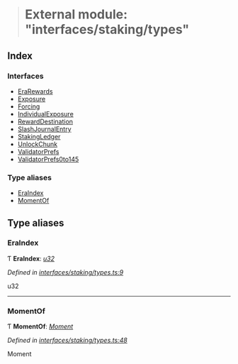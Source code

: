 > # External module: "interfaces/staking/types"

## Index

### Interfaces

* [EraRewards](../interfaces/_interfaces_staking_types_.erarewards.md)
* [Exposure](../interfaces/_interfaces_staking_types_.exposure.md)
* [Forcing](../interfaces/_interfaces_staking_types_.forcing.md)
* [IndividualExposure](../interfaces/_interfaces_staking_types_.individualexposure.md)
* [RewardDestination](../interfaces/_interfaces_staking_types_.rewarddestination.md)
* [SlashJournalEntry](../interfaces/_interfaces_staking_types_.slashjournalentry.md)
* [StakingLedger](../interfaces/_interfaces_staking_types_.stakingledger.md)
* [UnlockChunk](../interfaces/_interfaces_staking_types_.unlockchunk.md)
* [ValidatorPrefs](../interfaces/_interfaces_staking_types_.validatorprefs.md)
* [ValidatorPrefs0to145](../interfaces/_interfaces_staking_types_.validatorprefs0to145.md)

### Type aliases

* [EraIndex](_interfaces_staking_types_.md#eraindex)
* [MomentOf](_interfaces_staking_types_.md#momentof)

## Type aliases

###  EraIndex

Ƭ **EraIndex**: *[u32](../interfaces/_interfaceregistry_.interfaceregistry.md#u32)*

*Defined in [interfaces/staking/types.ts:9](https://github.com/polkadot-js/api/blob/b889e56/packages/types/src/interfaces/staking/types.ts#L9)*

u32

___

###  MomentOf

Ƭ **MomentOf**: *[Moment](_interfaces_runtime_types_.md#moment)*

*Defined in [interfaces/staking/types.ts:48](https://github.com/polkadot-js/api/blob/b889e56/packages/types/src/interfaces/staking/types.ts#L48)*

Moment